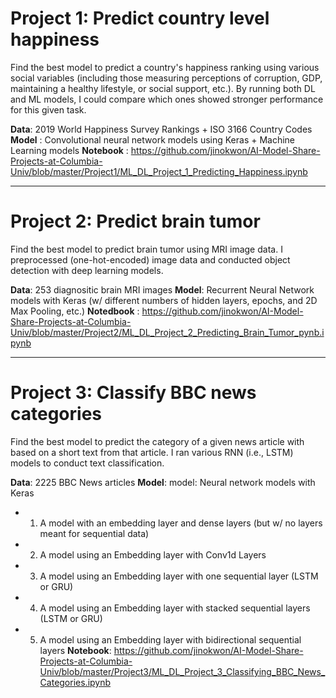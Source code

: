 # Project 1: Predict country level happiness 

Find the best model to predict a country's happiness ranking using various social variables (including those measuring perceptions of corruption, GDP, maintaining a healthy lifestyle, or social support, etc.).
By running both DL and ML models, I could compare which ones showed stronger performance for this given task.

**Data**: 2019 World Happiness Survey Rankings + ISO 3166 Country Codes
**Model** : Convolutional neural network models using Keras + Machine Learning models
**Notebook** : https://github.com/jinokwon/AI-Model-Share-Projects-at-Columbia-Univ/blob/master/Project1/ML_DL_Project_1_Predicting_Happiness.ipynb

----
# Project 2: Predict brain tumor

Find the best model to predict brain tumor using MRI image data.
I preprocessed (one-hot-encoded) image data and conducted object detection with deep learning models.

**Data**: 253 diagnositic brain MRI images
**Model**: Recurrent Neural Network models with Keras (w/ different numbers of hidden layers, epochs, and 2D Max Pooling, etc.)
**Notedbook** : https://github.com/jinokwon/AI-Model-Share-Projects-at-Columbia-Univ/blob/master/Project2/ML_DL_Project_2_Predicting_Brain_Tumor_pynb.ipynb

---
# Project 3: Classify BBC news categories

Find the best model to predict the category of a given news article with based on a short text from that article.
I ran various RNN (i.e., LSTM) models to conduct text classification.

**Data**: 2225 BBC News articles
**Model**: model: Neural network models with Keras
* 1) A model with an embedding layer and dense layers (but w/ no layers meant for sequential data)
* 2) A model using an Embedding layer with Conv1d Layers
* 3) A model using an Embedding layer with one sequential layer (LSTM or GRU)
* 4) A model using an Embedding layer with stacked sequential layers (LSTM or GRU)
* 5) A model using an Embedding layer with bidirectional sequential layers
**Notebook**: https://github.com/jinokwon/AI-Model-Share-Projects-at-Columbia-Univ/blob/master/Project3/ML_DL_Project_3_Classifying_BBC_News_Categories.ipynb
